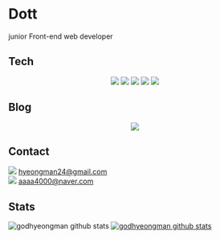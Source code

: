 # Dott

junior Front-end web developer

## Tech

<p align="center">
<img src="https://img.shields.io/badge/JavaScript-F7DF1E?style=flat-square&logo=JavaScript&logoColor=black"> <img src="https://img.shields.io/badge/React-61DAFB?style=flat-square&logo=React&logoColor=black"> <img src="https://img.shields.io/badge/Express-ffffff?style=flat-square&logo=Express&logoColor=black"> <img src="https://img.shields.io/badge/Node.js-339933?style=flat-square&logo=Node.js&logoColor=white"> <img src="https://img.shields.io/badge/Webpack-8DD6F9?style=flat-square&logo=Webpack&logoColor=white">


## Blog

<p align="center">
<a href="https://www.notion.so/Dott-21d0ef2d8cca42efba9b246142a0bb60"><img src="https://img.shields.io/badge/Notion-000000?style=for-the-badge&logo=Notion&logoColor=white"></a>

## Contact

<img src="https://img.shields.io/badge/G_mail-EA4335?style=flat-square&logo=Gmail&logoColor=white"> hyeongman24@gmail.com</br>
<img src="https://img.shields.io/badge/naver-03C75A?style=flat-square&logo=naver&logoColor=white"> aaaa4000@naver.com

## Stats

![godhyeongman github stats](https://github-readme-stats.vercel.app/api?username=godhyeongman&show_icons=true)
[![godhyeongman github stats](https://github-readme-stats.vercel.app/api/top-langs/?username=godhyeongman&show_icons=true&hide_border=true&title_color=004386&icon_color=004386&layout=compact)](https://github.com/godhyeongman)

